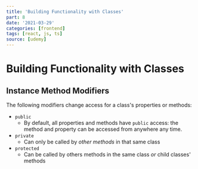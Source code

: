 ```yaml
---
title: 'Building Functionality with Classes'
part: 8
date: '2021-03-29'
categories: [frontend]
tags: [react, js, ts]
source: [udemy]
---
```


# Building Functionality with Classes

## Instance Method Modifiers

The following modifiers change access for a class's properties or methods:

- `public`
  - By default, all properties and methods have `public` access: the method and property can be accessed from anywhere any time.
- `private`
  - Can only be called by _other methods_ in that same class
- `protected`
  - Can be called by others methods in the same class _or_ child classes' methods
